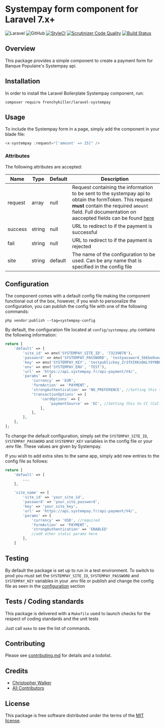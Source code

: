 # Systempay form component for Laravel 7.x+

![Laravel](https://img.shields.io/badge/Laravel-7.x%20→%208.x-green?logo=Laravel&style=flat-square)
![GitHub](https://img.shields.io/github/license/frenchykiller/boilerplate-systempay?style=flat-square)
[![StyleCI](https://github.styleci.io/repos/431399057/shield?branch=master)](https://github.styleci.io/repos/431399057?branch=master)
[![Scrutinizer Code Quality](https://scrutinizer-ci.com/g/frenchykiller/laravel-systempay/badges/quality-score.png?b=master)](https://scrutinizer-ci.com/g/frenchykiller/laravel-systempay/?branch=master)
[![Build Status](https://scrutinizer-ci.com/g/frenchykiller/laravel-systempay/badges/build.png?b=master)](https://scrutinizer-ci.com/g/frenchykiller/laravel-systempay/build-status/master)
## Overview
This package provides a simple component to create a payment form for Banque Populaire's Systempay api.

## Installation
In order to install the Laravel Boilerplate Systempay component, run:
```
composer require frenchykiller/laravel-systempay
```

## Usage
To include the Systempay form in a page, simply add the component in your blade file:
```php
<x-systempay :request="['amount' => 25]" />
```

### Attributes
The following attributes are accepted:

| Name | Type | Default | Description |
|---|---|---|---|
|request|array|null|Request containing the information to be sent to the systempay api to obtain the formToken. This request **must** contain the required `amount` field. Full documentation on aaccepted fields can be found [here](https://paiement.systempay.fr/doc/en-EN/rest/V4.0/api/playground/Charge/CreatePayment/)|
|success|string|null|URL to redirect to if the payment is successful|
|fail|string|null|URL to redirect to if the payment is rejected|
|site|string|default|The name of the configuration to be used. Can be any name that is specified in the config file|

## Configuration
The component comes with a default config file making the component functional out of the box, however, if you wish to personalize the configuration, you can publish the config file with one of the following commands:
```
php vendor:publish --tag=systempay-config
``` 

By default, the configuration file located at `config/systempay.php` contains the following information:
```php
return [
    'default' => [
        'site_id' => env('SYSTEMPAY_SITE_ID', '73239078'),
        'password' => env('SYSTEMPAY_PASSWORD', 'testpassword_SbEbeOueaMDyg8Rtei1bSaiB5lms9V0ZDjzldGXGAnIwH'),
        'key' => env('SYSTEMPAY_KEY', 'testpublickey_Zr3fXIKKx0mLY9YNBQEan42ano2QsdrLuyb2W54QWmUJQ'),
        'env' => env('SYSTEMPAY_ENV', 'TEST'),
        'url' => 'https://api.systempay.fr/api-payment/V4/',
        'params' => [
            'currency' => 'EUR',
            'formAction' => 'PAYMENT',
            'strongAuthentication' => 'NO_PREFERENCE', //Setting this to DISABLED will let the card issuer decide whether 3DS2 is required or not. This will also remove any payment guarantee for the merchant.
            'transactionOptions' => [
                'cardOptions' => [
                    'paymentSource' => 'EC', //Setting this to CC (Call Center) will disable all 3DS checks. This will also shift liability for chargebacks to the merchant.
                ],
            ],
        ],
    ],
];
```
To change the default configuration, simply set the `SYSTEMPAY_SITE_ID`, `SYSTEMPAY_PASSWORD` and `SYSTEMPAY_KEY` variables in the config file or your .env file. These values are given by Systempay.

If you wish to add extra sites to the same app, simply add new entries to the config file as follows:
```php
return [
    'default' => [
        ...
    ],

    'site_name' => [
        'site_id' => 'your_site_id',
        'password' => 'your_site_password',
        'key' => 'your_site_key',
        'url' => 'https://api.systempay.fr/api-payment/V4/',
        'params' => [
            'currency' => 'USD', //required
            'formAction' => 'PAYMENT',
            'strongAuthentication' => 'ENABLED'
            //add other static params here
        ],
    ]
```

## Testing
By default the package is set up to run in a test environment. To switch to prod you must set the `SYSTEMPAY_SITE_ID`, `SYSTEMPAY_PASSWORD` and `SYSTEMPAY_KEY` variables in your .env file or publish and change the config file as seen in the [configuration](#configuration) section

## Tests / Coding standards

This package is delivered with a `Makefile` used to launch checks for the respect of coding standards and the unit tests

Just call `make` to see the list of commands.

## Contributing

Please see [contributing.md](contributing.md) for details and a todolist.

## Credits

- [Christopher Walker](https://github.com/frenchykiller)
- [All Contributors](https://github.com/frenchyiller/laravel-systempay/contributors)


## License

This package is free software distributed under the terms of the [MIT license](license.md).
